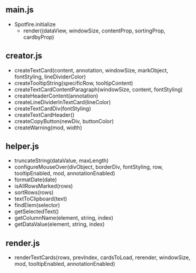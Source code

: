 ## main.js
- Spotfire.initialize
  - render((dataView, windowSize, contentProp, sortingProp, cardbyProp)

## creator.js
- createTextCard(content, annotation, windowSize, markObject, fontStyling, lineDividerColor)
- createTooltipString(specificRow, tooltipContent)
- createTextCardContentParagraph(windowSize, content, fontStyling) 
- createHeaderContent(annotation) 
- createLineDividerInTextCard(lineColor) 
- createTextCardDiv(fontStyling) 
- createTextCardHeader() 
- createCopyButton(newDiv, buttonColor) 
- createWarning(mod, width)

## helper.js
- truncateString(dataValue, maxLength)
- configureMouseOver(divObject, borderDiv, fontStyling, row, tooltipEnabled, mod, annotationEnabled) 
- formatDate(date)
- isAllRowsMarked(rows)
- sortRows(rows)
- textToClipboard(text)
- findElem(selector)
- getSelectedText()
- getColumnName(element, string, index)
- getDataValue(element, string, index)

## render.js
- renderTextCards(rows, prevIndex, cardsToLoad, rerender, windowSize, mod, tooltipEnabled, annotationEnabled)
